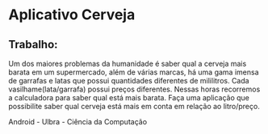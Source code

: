# Aplicativo Cerveja

## Trabalho: 
Um dos maiores problemas da humanidade é saber qual a cerveja mais barata em um supermercado, além de várias marcas, há uma gama imensa de garrafas e latas que possui quantidades diferentes  de mililitros. Cada vasilhame(lata/garrafa) possui preços diferentes. Nessas horas recorremos a calculadora para saber qual está mais barata. Faça uma aplicação que possibilite saber qual cerveja está mais em conta em relação ao litro/preço.

Android - Ulbra - Ciência da Computação
